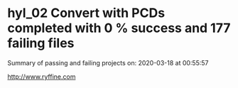 # hyl_02 Convert with PCDs completed with 0 % success and 177 failing files

Summary of passing and failing projects on: 2020-03-18 at 00:55:57

http://www.ryffine.com
